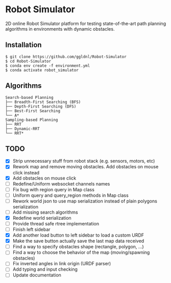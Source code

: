# Robot Simulator

2D online Robot Simulator platform for testing state-of-the-art path planning algorithms in environments with dynamic obstacles.

## Installation

    $ git clone https://github.com/ggldnl/Robot-Simulator
    $ cd Robot-Simulator
    $ conda env create -f environment.yml
    $ conda activate robot_simulator

## Algorithms

```
Search-based Planning
├── Breadth-First Searching (BFS)
├── Depth-First Searching (DFS)
├── Best-First Searching
└── A*
Sampling-based Planning
├── RRT
├── Dynamic-RRT
└── RRT*
```

## TODO

- [x] Strip unnecessary stuff from robot stack (e.g. sensors, motors, etc)
- [x] Rework map and remove moving obstacles. Add obstacles on mouse click instead
- [x] Add obstacles on mouse click
- [ ] Redefine/Uniform websocket channels names
- [ ] Fix bug with region query in Map class
- [ ] Uniform query and query_region methods in Map class
- [ ] Rework world json to use map serialization instead of plain polygons serialization
- [ ] Add missing search algorithms
- [x] Redefine world serialization
- [ ] Provide thread safe rtree implementation
- [ ] Finish left sidebar
- [x] Add another load button to left sidebar to load a custom URDF
- [x] Make the save button actually save the last map data received
- [ ] Find a way to specify obstacles shape (rectangle, polygon, ...)
- [ ] Find a way to choose the behavior of the map (moving/spawning obstacles)
- [ ] Fix inverted angles in link origin (URDF parser)
- [ ] Add typing and input checking 
- [ ] Update documentation
